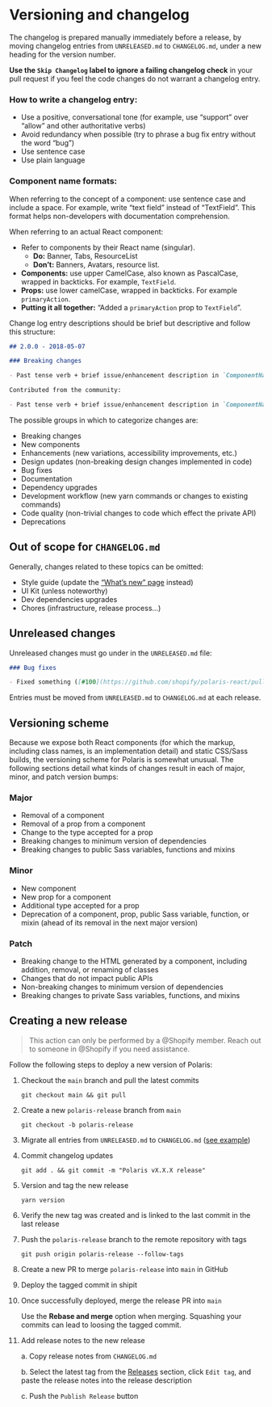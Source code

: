 # Versioning and changelog

The changelog is prepared manually immediately before a release, by moving changelog entries from `UNRELEASED.md` to `CHANGELOG.md`, under a new heading for the version number.

**Use the `Skip Changelog` label to ignore a failing changelog check** in your pull request if you feel the code changes do not warrant a changelog entry.

### How to write a changelog entry:

- Use a positive, conversational tone (for example, use “support” over “allow” and other authoritative verbs)
- Avoid redundancy when possible (try to phrase a bug fix entry without the word “bug”)
- Use sentence case
- Use plain language

### Component name formats:

When referring to the concept of a component: use sentence case and include a space. For example, write “text field” instead of “TextField”. This format helps non-developers with documentation comprehension.

When referring to an actual React component:

- Refer to components by their React name (singular).
  - **Do:** Banner, Tabs, ResourceList
  - **Don’t:** Banners, Avatars, resource list.
- **Components:** use upper CamelCase, also known as PascalCase, wrapped in backticks. For example, `TextField`.
- **Props:** use lower camelCase, wrapped in backticks. For example `primaryAction`.
- **Putting it all together:** “Added a `primaryAction` prop to `TextField`”.

Change log entry descriptions should be brief but descriptive and follow this structure:

```md
## 2.0.0 - 2018-05-07

### Breaking changes

- Past tense verb + brief issue/enhancement description in `ComponentName` ([#100](https://github.com/shopify/polaris-react/pull/100))

Contributed from the community:

- Past tense verb + brief issue/enhancement description in `ComponentName` ([#100](https://github.com/shopify/polaris-react/pull/100)) (thanks [@username](https://github.com/username) for the [original issue](issue link)) and/or (thanks [@username](https://github.com/username) for the [pull request](pull request link))
```

The possible groups in which to categorize changes are:

- Breaking changes
- New components
- Enhancements (new variations, accessibility improvements, etc.)
- Design updates (non-breaking design changes implemented in code)
- Bug fixes
- Documentation
- Dependency upgrades
- Development workflow (new yarn commands or changes to existing commands)
- Code quality (non-trivial changes to code which effect the private API)
- Deprecations

## Out of scope for `CHANGELOG.md`

Generally, changes related to these topics can be omitted:

- Style guide (update the [“What’s new” page](https://github.com/Shopify/polaris-styleguide/tree/master/pages/whats-new) instead)
- UI Kit (unless noteworthy)
- Dev dependencies upgrades
- Chores (infrastructure, release process…)

## Unreleased changes

Unreleased changes must go under in the `UNRELEASED.md` file:

```md
### Bug fixes

- Fixed something ([#100](https://github.com/shopify/polaris-react/pull/100))
```

Entries must be moved from `UNRELEASED.md` to `CHANGELOG.md` at each release.

## Versioning scheme

Because we expose both React components (for which the markup, including class names, is an implementation detail) and static CSS/Sass builds, the versioning scheme for Polaris is somewhat unusual. The following sections detail what kinds of changes result in each of major, minor, and patch version bumps:

### Major

- Removal of a component
- Removal of a prop from a component
- Change to the type accepted for a prop
- Breaking changes to minimum version of dependencies
- Breaking changes to public Sass variables, functions and mixins

### Minor

- New component
- New prop for a component
- Additional type accepted for a prop
- Deprecation of a component, prop, public Sass variable, function, or mixin (ahead of its removal in the next major version)

### Patch

- Breaking change to the HTML generated by a component, including addition, removal, or renaming of classes
- Changes that do not impact public APIs
- Non-breaking changes to minimum version of dependencies
- Breaking changes to private Sass variables, functions, and mixins

## Creating a new release

> This action can only be performed by a @Shopify member. Reach out to someone in @Shopify if you need assistance.

Follow the following steps to deploy a new version of Polaris:

1. Checkout the `main` branch and pull the latest commits

   `git checkout main && git pull`

1. Create a new `polaris-release` branch from `main`

   `git checkout -b polaris-release`

1. Migrate all entries from `UNRELEASED.md` to `CHANGELOG.md` ([see example](https://github.com/Shopify/polaris-react/pull/5254/files#diff-06572a96a58dc510037d5efa622f9bec8519bc1beab13c9f251e97e657a9d4ed))

1. Commit changelog updates

   `git add . && git commit -m "Polaris vX.X.X release"`

1. Version and tag the new release

   `yarn version`

1. Verify the new tag was created and is linked to the last commit in the last release

1. Push the `polaris-release` branch to the remote repository with tags

   `git push origin polaris-release --follow-tags`

1. Create a new PR to merge `polaris-release` into `main` in GitHub

1. Deploy the tagged commit in shipit

1. Once successfully deployed, merge the release PR into `main`

   Use the **Rebase and merge** option when merging. Squashing your commits can lead to loosing the tagged commit.

1. Add release notes to the new release

   a. Copy release notes from `CHANGELOG.md`

   b. Select the latest tag from the [Releases](https://github.com/Shopify/polaris-react/releases) section, click `Edit tag`, and paste the release notes into the release description

   c. Push the `Publish Release` button
